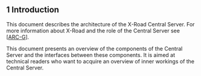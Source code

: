 ## 1 Introduction

This document describes the architecture of the X-Road Central Server. For more information about X-Road and the role of the Central Server see \[[ARC-G](#Ref_ARC-G)\].

This document presents an overview of the components of the Central Server and the interfaces between these components. It is aimed at technical readers who want to acquire an overview of inner workings of the Central Server.